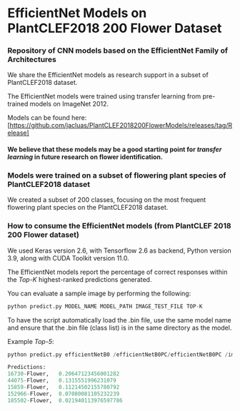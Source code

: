 # EfficientNet Models on PlantCLEF2018 200 Flower Dataset
### Repository of CNN models based on the EfficientNet Family of Architectures 

We share the EfficientNet models as research support in a subset of PlantCLEF2018 dataset.

The EfficientNet models were trained using transfer learning from pre-trained models on ImageNet 2012.

Models can be found here: [https://github.com/jacluas/PlantCLEF2018200FlowerModels/releases/tag/Release]

#### We believe that these models may be a good starting point for _transfer learning_ in future research on flower identification.

### Models were trained on a subset of flowering plant species of PlantCLEF2018 dataset

We created a subset of 200 classes, focusing on the most frequent flowering plant species on the PlantCLEF2018 dataset. 

### How to consume the EfficientNet models (from PlantCLEF 2018 200 Flower dataset)

We used Keras version 2.6, with Tensorflow 2.6 as backend, Python version 3.9, along with CUDA Toolkit version 11.0. 

The EfficientNet models report the percentage of correct responses within the _Top-K_ highest-ranked predictions generated.

You can evaluate a sample image by performing the following:

```python
python predict.py MODEL_NAME MODEL_PATH IMAGE_TEST_FILE TOP-K
```
To have the script automatically load the .bin file, use the same model name and ensure that the .bin file (class list) is in the same directory as the model.

Example _Top-5_:
```python
python predict.py efficientNetB0 /efficientNetB0PC/efficientNetB0PC /images/test/16730-Flower/197417.jpg -TopK 5

Predictions:
16730-Flower,	0.20647123456001282
44075-Flower,	0.1315551996231079
15859-Flower,	0.11214502155780792
152966-Flower,	0.07080081105232239
185502-Flower,	0.021940113976597786


```


